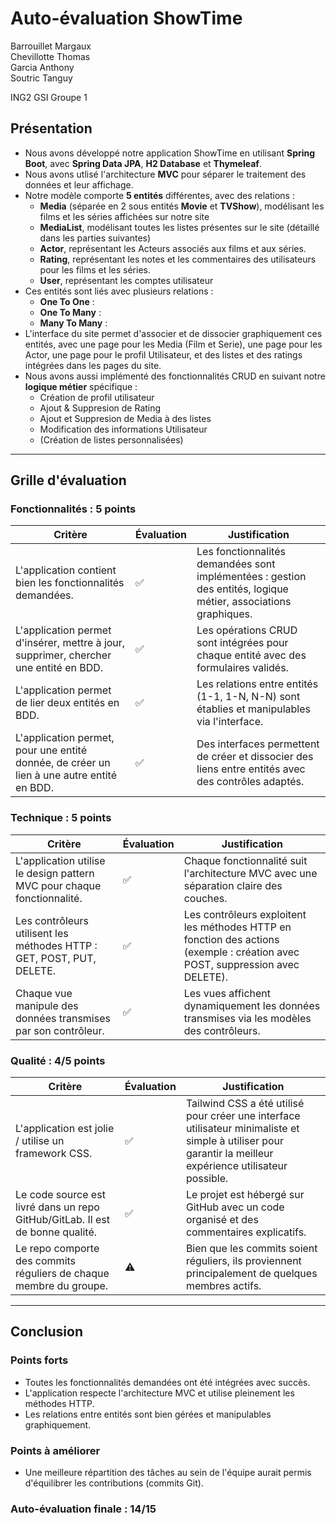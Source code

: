 # Auto-évaluation ShowTime

Barrouillet Margaux  
Chevillotte Thomas  
Garcia Anthony  
Soutric Tanguy  
  
  ING2 GSI Groupe 1

## Présentation

- Nous avons développé notre application ShowTime en utilisant **Spring Boot**, avec **Spring Data JPA**, **H2 Database** et **Thymeleaf**.
- Nous avons utlisé l'architecture **MVC** pour séparer le traitement des données et leur affichage.
- Notre modèle comporte **5 entités** différentes, avec des relations :
  - **Media** (séparée en 2 sous entités **Movie** et **TVShow**), modélisant les films et les séries affichées sur notre site
  - **MediaList**, modélisant toutes les listes présentes sur le site (détaillé dans les parties suivantes) 
  - **Actor**, représentant les Acteurs associés aux films et aux séries.
  - **Rating**, représentant les notes et les commentaires des utilisateurs pour les films et les séries.
  - **User**, représentant les comptes utilisateur
- Ces entités sont liés avec plusieurs relations : 
  - **One To One** : 
  - **One To Many** : 
  - **Many To Many** :
- L'interface du site permet d'associer et de dissocier graphiquement ces entités, avec une page pour les Media (Film et Serie), une page pour les Actor, une page pour le profil Utilisateur, et des listes et des ratings intégrées dans les pages du site.
- Nous avons aussi implémenté des fonctionnalités CRUD en suivant notre **logique métier** spécifique : 
  - Création de profil utilisateur 
  - Ajout & Suppresion de Rating
  - Ajout et Suppresion de Media à des listes 
  - Modification des informations Utilisateur
  - (Création de listes personnalisées)

---

## Grille d'évaluation

### Fonctionnalités : **5 points**

| Critère | Évaluation | Justification |
|---------|------------|---------------|
| L'application contient bien les fonctionnalités demandées. | ✅ | Les fonctionnalités demandées sont implémentées : gestion des entités, logique métier, associations graphiques. |
| L'application permet d'insérer, mettre à jour, supprimer, chercher une entité en BDD. | ✅ | Les opérations CRUD sont intégrées pour chaque entité avec des formulaires validés. |
| L'application permet de lier deux entités en BDD. | ✅ | Les relations entre entités (1-1, 1-N, N-N) sont établies et manipulables via l'interface. |
| L'application permet, pour une entité donnée, de créer un lien à une autre entité en BDD. | ✅ | Des interfaces permettent de créer et dissocier des liens entre entités avec des contrôles adaptés. |

### Technique : **5 points**

| Critère | Évaluation | Justification |
|---------|------------|---------------|
| L'application utilise le design pattern MVC pour chaque fonctionnalité. | ✅ | Chaque fonctionnalité suit l'architecture MVC avec une séparation claire des couches. |
| Les contrôleurs utilisent les méthodes HTTP : GET, POST, PUT, DELETE. | ✅ | Les contrôleurs exploitent les méthodes HTTP en fonction des actions (exemple : création avec POST, suppression avec DELETE). |
| Chaque vue manipule des données transmises par son contrôleur. | ✅ | Les vues affichent dynamiquement les données transmises via les modèles des contrôleurs. |

### Qualité : **4/5 points**

| Critère | Évaluation | Justification |
|---------|------------|---------------|
| L'application est jolie / utilise un framework CSS. | ✅ | Tailwind CSS a été utilisé pour créer une interface utilisateur minimaliste et simple à utiliser pour garantir la meilleur expérience utilisateur possible. |
| Le code source est livré dans un repo GitHub/GitLab. Il est de bonne qualité. | ✅ | Le projet est hébergé sur GitHub avec un code organisé et des commentaires explicatifs. |
| Le repo comporte des commits réguliers de chaque membre du groupe. | ⚠️ | Bien que les commits soient réguliers, ils proviennent principalement de quelques membres actifs. |

---

## Conclusion

### Points forts
- Toutes les fonctionnalités demandées ont été intégrées avec succès.  
- L'application respecte l'architecture MVC et utilise pleinement les méthodes HTTP.  
- Les relations entre entités sont bien gérées et manipulables graphiquement.  

### Points à améliorer
- Une meilleure répartition des tâches au sein de l'équipe aurait permis d'équilibrer les contributions (commits Git).  

### Auto-évaluation finale : **14/15**
